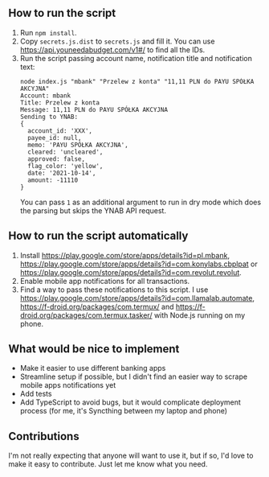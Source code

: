 ## How to run the script
1. Run `npm install`.
2. Copy `secrets.js.dist` to `secrets.js` and fill it. You can use https://api.youneedabudget.com/v1#/ to find all the IDs.
3. Run the script passing account name, notification title and notification text:
    ```
    node index.js "mbank" "Przelew z konta" "11,11 PLN do PAYU SPÓŁKA AKCYJNA"
    Account: mbank
    Title: Przelew z konta
    Message: 11,11 PLN do PAYU SPÓŁKA AKCYJNA
    Sending to YNAB:
    {
      account_id: 'XXX',
      payee_id: null,
      memo: 'PAYU SPÓŁKA AKCYJNA',
      cleared: 'uncleared',
      approved: false,
      flag_color: 'yellow',
      date: '2021-10-14',
      amount: -11110
    }
    ```
    You can pass `1` as an additional argument to run in dry mode which does the parsing but skips the YNAB API request.

## How to run the script automatically
1. Install https://play.google.com/store/apps/details?id=pl.mbank, https://play.google.com/store/apps/details?id=com.konylabs.cbplpat or https://play.google.com/store/apps/details?id=com.revolut.revolut.
2. Enable mobile app notifications for all transactions.
3. Find a way to pass these notifications to this script. I use https://play.google.com/store/apps/details?id=com.llamalab.automate, https://f-droid.org/packages/com.termux/ and https://f-droid.org/packages/com.termux.tasker/ with Node.js running on my phone.

## What would be nice to implement
- Make it easier to use different banking apps
- Streamline setup if possible, but I didn't find an easier way to scrape mobile apps notifications yet
- Add tests
- Add TypeScript to avoid bugs, but it would complicate deployment process (for me, it's Syncthing between my laptop and phone)

## Contributions
I'm not really expecting that anyone will want to use it, but if so, I'd love to make it easy to contribute.
Just let me know what you need.
